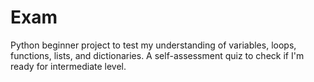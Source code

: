 # Exam
Python beginner project to test my understanding of variables, loops, functions, lists, and dictionaries. A self-assessment quiz to check if I'm ready for intermediate level.
